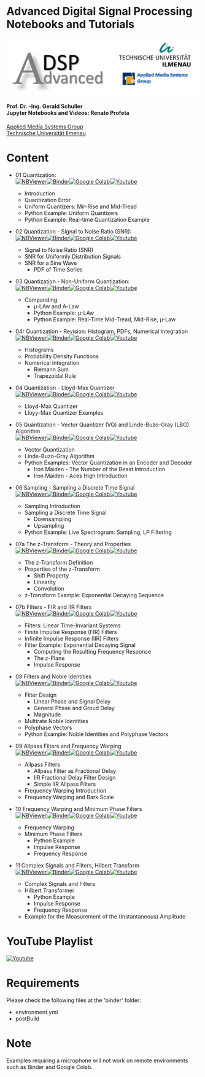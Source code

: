 # Advanced Digital Signal Processing <br> Notebooks and Tutorials
<p align="center">
    <img src="./images/adsp_logo.png">
</p>

#### Prof. Dr. -Ing. Gerald Schuller <br> Jupyter Notebooks and Videos: Renato Profeta
[Applied Media Systems Group](https://www.tu-ilmenau.de/en/applied-media-systems-group/) <br>
[Technische Universität Ilmenau](https://www.tu-ilmenau.de/)

# Content
- 01 Quantization: <br>
[![NBViewer](https://badgen.net/badge/Launch/on%20NBViewer/blue?icon=terminal)](https://nbviewer.jupyter.org/github/GuitarsAI/ADSP_Tutorials/blob/master/ADSP_01_Quantization.ipynb)[![Binder](https://mybinder.org/badge_logo.svg)](https://mybinder.org/v2/gh/GuitarsAI/ADSP_Tutorials/master?filepath=ADSP_01_Quantization.ipynb)[![Google Colab](https://badgen.net/badge/Launch/on%20Google%20Colab/black?icon=terminal)](https://colab.research.google.com/github/GuitarsAI/ADSP_Tutorials/blob/master/ADSP_01_Quantization.ipynb)[![Youtube](https://badgen.net/badge/Launch/on%20YouTube/red?icon=terminal)](https://youtu.be/gFCjY9tNg3s)

  - Introduction
  - Quantization Error
  - Uniform Quantizers: Mir-Rise and Mid-Tread
  - Python Example: Uniform Quantizers
  - Python Example: Real-time Quantization Example
  
- 02 Quantization - Signal to Noise Ratio (SNR): <br>
[![NBViewer](https://badgen.net/badge/Launch/on%20NBViewer/blue?icon=terminal)](https://nbviewer.jupyter.org/github/GuitarsAI/ADSP_Tutorials/blob/master/ADSP_02_Quantization_SNR.ipynb)[![Binder](https://mybinder.org/badge_logo.svg)](https://mybinder.org/v2/gh/GuitarsAI/ADSP_Tutorials/master?filepath=ADSP_02_Quantization_SNR.ipynb)[![Google Colab](https://badgen.net/badge/Launch/on%20Google%20Colab/black?icon=terminal)](https://colab.research.google.com/github/GuitarsAI/ADSP_Tutorials/blob/master/ADSP_02_Quantization_SNR.ipynb)[![Youtube](https://badgen.net/badge/Launch/on%20YouTube/red?icon=terminal)](https://youtu.be/-4Dx7FpEAoc)

  - Signal to Noise Ratio (SNR)
  - SNR for Uniformly Distribution Signals
  - SNR for a Sine Wave
    - PDF of Time Series
    
- 03 Quantization - Non-Uniform Quantization: <br>
[![NBViewer](https://badgen.net/badge/Launch/on%20NBViewer/blue?icon=terminal)](https://nbviewer.jupyter.org/github/GuitarsAI/ADSP_Tutorials/blob/master/ADSP_03_Non-Uniform_Quantization.ipynb)[![Binder](https://mybinder.org/badge_logo.svg)](https://mybinder.org/v2/gh/GuitarsAI/ADSP_Tutorials/master?filepath=ADSP_03_Non-Uniform_Quantization.ipynb)[![Google Colab](https://badgen.net/badge/Launch/on%20Google%20Colab/black?icon=terminal)](https://colab.research.google.com/github/GuitarsAI/ADSP_Tutorials/blob/master/ADSP_03_Non-Uniform_Quantization.ipynb)[![Youtube](https://badgen.net/badge/Launch/on%20YouTube/red?icon=terminal)](https://youtu.be/ASTD7vkgaKM)

  - Companding
      - µ-LAw and A-Law
      - Python Example: µ-LAw
      - Python Example: Real-Time Mid-Tread, Mid-Rise, µ-Law

- 04r Quantization - Revision: Histogram, PDFs, Numerical Integration <br>
[![NBViewer](https://badgen.net/badge/Launch/on%20NBViewer/blue?icon=terminal)](https://nbviewer.jupyter.org/github/GuitarsAI/ADSP_Tutorials/blob/master/ADSP_04r_PDF_Hist_Revision.ipynb)[![Binder](https://mybinder.org/badge_logo.svg)](https://mybinder.org/v2/gh/GuitarsAI/ADSP_Tutorials/master?filepath=ADSP_04r_PDF_Hist_Revision.ipynb)[![Google Colab](https://badgen.net/badge/Launch/on%20Google%20Colab/black?icon=terminal)](https://colab.research.google.com/github/GuitarsAI/ADSP_Tutorials/blob/master/ADSP_04r_PDF_Hist_Revision.ipynb)[![Youtube](https://badgen.net/badge/Launch/on%20YouTube/red?icon=terminal)](https://youtu.be/NLo0jU8CGDE)

  - Histograms
  - Probability Density Functions
  - Numerical Integration
    - Riemann Sum
    - Trapezoidal Rule
 
- 04 Quantization - Lloyd-Max Quantizer <br>
[![NBViewer](https://badgen.net/badge/Launch/on%20NBViewer/blue?icon=terminal)](https://nbviewer.jupyter.org/github/GuitarsAI/ADSP_Tutorials/blob/master/ADSP_04_LloydMax.ipynb)[![Binder](https://mybinder.org/badge_logo.svg)](https://mybinder.org/v2/gh/GuitarsAI/ADSP_Tutorials/master?filepath=ADSP_04_LloydMax.ipynb)[![Google Colab](https://badgen.net/badge/Launch/on%20Google%20Colab/black?icon=terminal)](https://colab.research.google.com/github/GuitarsAI/ADSP_Tutorials/blob/master/ADSP_04_LloydMax.ipynb)[![Youtube](https://badgen.net/badge/Launch/on%20YouTube/red?icon=terminal)](https://youtu.be/n2xuCE2dKeo)

  - Lloyd-Max Quantizer
  - Lloyy-Max Quantizer Examples
  
- 05 Quantization - Vector Quantizer (VQ) and Linde-Buzo-Gray (LBG) Algorithm <br>
[![NBViewer](https://badgen.net/badge/Launch/on%20NBViewer/blue?icon=terminal)](https://nbviewer.jupyter.org/github/GuitarsAI/ADSP_Tutorials/blob/master/ADSP_06_Sampling.ipynb)[![Binder](https://mybinder.org/badge_logo.svg)](https://mybinder.org/v2/gh/GuitarsAI/ADSP_Tutorials/master?filepath=ADSP_06_Sampling.ipynb)[![Google Colab](https://badgen.net/badge/Launch/on%20Google%20Colab/black?icon=terminal)](https://colab.research.google.com/github/GuitarsAI/ADSP_Tutorials/blob/master/ADSP_06_Sampling.ipynb)[![Youtube](https://badgen.net/badge/Launch/on%20YouTube/red?icon=terminal)](https://youtu.be/UKJ2sXqjsro)

  - Vector Quantization
  - Linde-Buzo-Gray Algorithm
  - Python Examples: Vector Quantization in an Encoder and Decoder
    - Iron Maiden - The Number of the Beast Introduction 
    - Iron Maiden - Aces High Introduction
    
- 06 Sampling - Sampling a Discrete Time Signal<br>
[![NBViewer](https://badgen.net/badge/Launch/on%20NBViewer/blue?icon=terminal)](https://nbviewer.jupyter.org/github/GuitarsAI/ADSP_Tutorials/blob/master/ADSP_05_VQ_LBG.ipynb)[![Binder](https://mybinder.org/badge_logo.svg)](https://mybinder.org/v2/gh/GuitarsAI/ADSP_Tutorials/master?filepath=ADSP_05_VQ_LBG.ipynb)[![Google Colab](https://badgen.net/badge/Launch/on%20Google%20Colab/black?icon=terminal)](https://colab.research.google.com/github/GuitarsAI/ADSP_Tutorials/blob/master/ADSP_05_VQ_LBG.ipynb)[![Youtube](https://badgen.net/badge/Launch/on%20YouTube/red?icon=terminal)](https://youtu.be/jAdkpMC4ZGo)

  - Sampling Introduction
  - Sampling a Discrete Time Signal
    - Downsampling
    - Upsampling
  - Python Example: Live Spectrogram: Sampling, LP Filtering
  
- 07a The z-Transform - Theory and Properties<br>
[![NBViewer](https://badgen.net/badge/Launch/on%20NBViewer/blue?icon=terminal)](https://nbviewer.jupyter.org/github/GuitarsAI/ADSP_Tutorials/blob/master/ADSP_07a_The_z-Transform.ipynb)[![Binder](https://mybinder.org/badge_logo.svg)](https://mybinder.org/v2/gh/GuitarsAI/ADSP_Tutorials/master?filepath=ADSP_07a_The_z-Transform.ipynb)[![Google Colab](https://badgen.net/badge/Launch/on%20Google%20Colab/black?icon=terminal)](https://colab.research.google.com/github/GuitarsAI/ADSP_Tutorials/blob/master/ADSP_07a_The_z-Transform.ipynb)[![Youtube](https://badgen.net/badge/Launch/on%20YouTube/red?icon=terminal)](https://youtu.be/pkY3RfUrGsM)

  - The z-Transform Definition
  - Properties of the z-Transform
    - Shift Property
    - Linearity
    - Convolution
  - z-Transform Example: Exponential Decaying Sequence
  
- 07b Filters - FIR and IIR Filters<br>
[![NBViewer](https://badgen.net/badge/Launch/on%20NBViewer/blue?icon=terminal)](https://nbviewer.jupyter.org/github/GuitarsAI/ADSP_Tutorials/blob/master/ADSP_07b_Filters.ipynb)[![Binder](https://mybinder.org/badge_logo.svg)](https://mybinder.org/v2/gh/GuitarsAI/ADSP_Tutorials/master?filepath=ADSP_07b_Filters.ipynb)[![Google Colab](https://badgen.net/badge/Launch/on%20Google%20Colab/black?icon=terminal)](https://colab.research.google.com/github/GuitarsAI/ADSP_Tutorials/blob/master/ADSP_07b_Filters.ipynb)[![Youtube](https://badgen.net/badge/Launch/on%20YouTube/red?icon=terminal)](https://youtu.be/5nw86XtKvyc)

  - Filters: Linear Time-Invariant Systems
  - Finite Impulse Response (FIR) Filters
  - Infinite Impulse Response (IIR) Filters 
  - Filter Example: Exponential Decaying Signal
    -  Computing the Resulting Frequency Response
    - The z-Plane
    - Impulse Response
    
- 08 Filters and Noble Identities <br>
[![NBViewer](https://badgen.net/badge/Launch/on%20NBViewer/blue?icon=terminal)](https://nbviewer.jupyter.org/github/GuitarsAI/ADSP_Tutorials/blob/master/ADSP_08_Nobel%20Identities.ipynb)[![Binder](https://mybinder.org/badge_logo.svg)](https://mybinder.org/v2/gh/GuitarsAI/ADSP_Tutorials/master?filepath=ADSP_08_Nobel%20Identities.ipynb)[![Google Colab](https://badgen.net/badge/Launch/on%20Google%20Colab/black?icon=terminal)](https://colab.research.google.com/github/GuitarsAI/ADSP_Tutorials/blob/master/ADSP_08_Nobel%20Identities.ipynb)[![Youtube](https://badgen.net/badge/Launch/on%20YouTube/red?icon=terminal)](https://youtu.be/Qd5fFXLKNq4)

  - Filter Design
    - Linear Phase and Signal Delay
    - General Phase and Groud Delay
    - Magnitude
  - Multirate Noble Identities
  - Polyphase Vectors
  - Python Example: Noble Identities and Polyphase Vectors
  
- 09 Allpass Filters and Frequency Warping <br>
[![NBViewer](https://badgen.net/badge/Launch/on%20NBViewer/blue?icon=terminal)](https://nbviewer.jupyter.org/github/GuitarsAI/ADSP_Tutorials/blob/master/ADSP_09_AllPassFilters.ipynb)[![Binder](https://mybinder.org/badge_logo.svg)](https://mybinder.org/v2/gh/GuitarsAI/ADSP_Tutorials/master?filepath=ADSP_09_AllPassFilters.ipynb)[![Google Colab](https://badgen.net/badge/Launch/on%20Google%20Colab/black?icon=terminal)](https://colab.research.google.com/github/GuitarsAI/ADSP_Tutorials/blob/master/ADSP_09_AllPassFilters.ipynb)[![Youtube](https://badgen.net/badge/Launch/on%20YouTube/red?icon=terminal)](https://youtu.be/sLY2mSAPh6M)

  - Allpass Filters
    - Allpass Filter as Fractional Delay 
    - IIR Fractional Delay Filter Design
    - Simple IIR Allpass Filters
  - Frequency Warping Introduction
  - Frequency Warping and Bark Scale
  
- 10 Frequency Warping and Minimum Phase Filters <br>
[![NBViewer](https://badgen.net/badge/Launch/on%20NBViewer/blue?icon=terminal)](https://nbviewer.jupyter.org/github/GuitarsAI/ADSP_Tutorials/blob/master/ADSP_10_FrequencyWarping.ipynb)[![Binder](https://mybinder.org/badge_logo.svg)](https://mybinder.org/v2/gh/GuitarsAI/ADSP_Tutorials/master?filepath=ADSP_10_FrequencyWarping.ipynb)[![Google Colab](https://badgen.net/badge/Launch/on%20Google%20Colab/black?icon=terminal)](https://colab.research.google.com/github/GuitarsAI/ADSP_Tutorials/blob/master/ADSP_10_FrequencyWarping.ipynb)[![Youtube](https://badgen.net/badge/Launch/on%20YouTube/red?icon=terminal)](https://youtu.be/-kmD8XO4H8M)

  - Frequency Warping
  - Minimum Phase Filters 
    - Python Example
    - Impulse Response
    - Frequency Response
    
- 11 Complex Signals and Filters, Hilbert Transform <br>
[![NBViewer](https://badgen.net/badge/Launch/on%20NBViewer/blue?icon=terminal)](https://nbviewer.jupyter.org/github/GuitarsAI/ADSP_Tutorials/blob/master/ADSP_11_Complex_S_and_S.ipynb)[![Binder](https://mybinder.org/badge_logo.svg)](https://mybinder.org/v2/gh/GuitarsAI/ADSP_Tutorials/master?filepath=ADSP_11_Complex_S_and_S.ipynb)[![Google Colab](https://badgen.net/badge/Launch/on%20Google%20Colab/black?icon=terminal)](https://colab.research.google.com/github/GuitarsAI/ADSP_Tutorials/blob/master/ADSP_11_Complex_S_and_S.ipynb)[![Youtube](https://badgen.net/badge/Launch/on%20YouTube/red?icon=terminal)](https://youtu.be/_f1rULreCok)

  - Complex Signals and Filters
  - Hilbert Transformer 
    - Python Example
    - Impulse Response
    - Frequency Response
  - Example for the Measurement of the (Instantaneous) Amplitude
  
 # YouTube Playlist
 [![Youtube](https://badgen.net/badge/Launch/on%20YouTube/red?icon=terminal)](https://www.youtube.com/playlist?list=PL6QnpHKwdPYjbDezYkAE-sAQ5MOpYeqM6)
 
# Requirements
Please check the following files at the 'binder' folder:
  - environment.yml
  - postBuild
  
 # Note
 Examples requiring a microphone will not work on remote environments such as Binder and Google Colab. 

